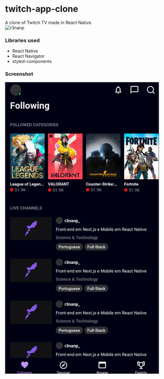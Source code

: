 # twitch-app-clone
  A clone of Twitch TV made in React Native. <br />
  ![r3nanp](https://img.shields.io/badge/r3nanp-twitch--app--clone-blue)

### Libraries used
* React Native
* React Navigator
* styled-components

### Screenshot
<img src="screenshot.png">
